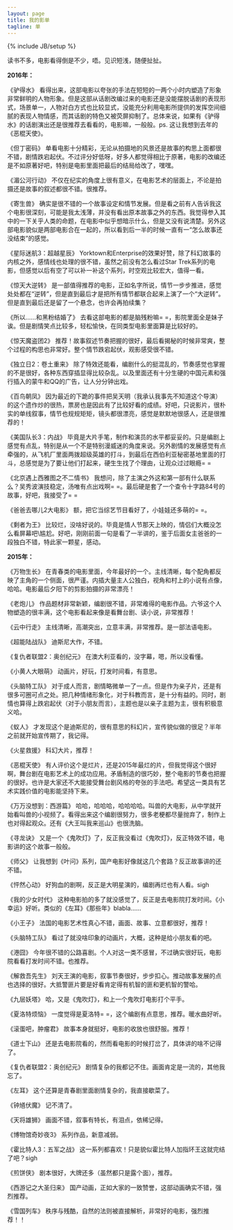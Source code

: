 ```yaml
---
layout: page
title: 我的影单
tagline: 单
---
```

{% include JB/setup %}

读书不多，电影看得倒是不少，唔。见识短浅，随便扯扯。

**2016年：**

《驴得水》
看得出来，这部电影以夸张的手法在短短的一两个小时内塑造了形象非常鲜明的人物形象。但是这部从话剧改编过来的电影还是没能摆脱话剧的表现形式，场景单一，人物对白方式也比较显式，没能充分利用电影所提供的发挥空间细腻的表现人物情感，而其话剧的特色又被荧屏抑制了。总体来说，如果有《驴得水》的话剧演出还是很推荐去看看的，电影嘛，一般般。ps. 这让我想到去年的《恶棍天使》。

《但丁密码》
单看电影十分精彩，无论从拍摄地的风景还是故事的构思上面都很不错，剧情跌宕起伏。不过评分好低呀，好多人都觉得相比于原著，电影的改编还是不如原著好吧，特别是电影里面把最后的结局给改了，嘿嘿。

《湄公河行动》
不仅在纪实的角度上很有意义，在电影艺术的层面上，不论是拍摄还是故事的叙述都很不错。很推荐。

《寄生兽》
确实是很不错的一个故事设定和情节发展。但是看之前有人告诉我这个电影很深刻，可能是我太浅薄，并没有看出原本故事之外的东西。我觉得参入其中的一下关乎人类的命题，在电影中似乎想暗示什么，但是又没有说清楚。另外这部电影貌似是两部电影合在一起的，所以看到后一半的时候一直有一“怎么故事还没结束”的感觉。

《星际迷航3：超越星辰》
Yorktown和Enterprise的效果好赞，除了科幻故事的内核之外，感情线也处理的很不错，虽然之前没有怎么看过Star Trek系列的电影，但感觉以后有空了可以补一补这个系列，时空观比较宏大，值得一看。

《惊天大逆转》
是一部值得推荐的电影，正如名字所说，情节一步步推进，感觉处处都在“逆转”，但是直到最后才是把所有情节都联合起来上演了一个“大逆转”。但是直到最后还是留了一个悬念，也许会再拍续集？

《所以……和黑粉结婚了》
去看这部电影的都是脑残粉嘛= =，影院里面全是妹子诶。但是剧情笑点比较多，轻松愉快，在同类型电影里面算是比较好的。

《惊天魔盗团2》
推荐！故事叙述节奏把握的很好，最后看揭秘的时候非常爽，整个过程的构思也非常好。整个情节跌宕起伏，观影感受很不错。

《独立日2：卷土重来》
除了特效还能看，编剧什么的挺混乱的，节奏感觉也掌握的不是很好，各种东西穿插显得比较杂乱。以及里面还有十分生硬的中国元素和强行插入的蒙牛和QQ的广告，让人分分钟出戏。

《百鸟朝凤》
因为最近的下跪的事件把吴天明（我承认我事先不知道这个导演）的这个遗作炒的很热，票房也是因此有了比较好看的成绩。好吧，只说影片，很朴实的单线叙事，情节也规规矩矩，镜头都很漂亮，感觉是默默地很感人，还是很推荐的！

《美国队长3：内战》
毕竟是大片手笔，制作和演员的水平都妥妥的。只是编剧上感觉有点乱，特别是从一个不是特别漫威迷的角度来说。另外剧情的发展感觉有点牵强的，从飞机厂里面两拨超级英雄的打斗，到最后在西伯利亚秘密基地里面的打斗，总感觉是为了要让他们打起来，硬生生找了个理由，让观众过过眼瘾= =

《北京遇上西雅图之不二情书》
我想问，除了主演之外这和第一部有什么联系么？吴秀波演技稳定，汤唯有点出戏啊= =。最后硬是套了一个查令十字路84号的故事，好吧，我接受了= =

《爸爸去哪儿2大电影》
额，把它当综艺节目看好了，小娃娃还多萌的= =。

《剩者为王》
比较烂，没啥好说的。毕竟是情人节那天上映的，情侣们大概没怎么看屏幕吧\尴尬。好吧，刚刚前面一句是看了一半讲的，鉴于后面女主爸爸的一段独白不错，特此家一颗星，感动。

**2015年：**

《万物生长》
在青春类的电影里面，今年最好的一个。主线清晰，每个配角都反映了主角的一个侧面，很严谨。内插大量主人公独白，视角和村上的小说有点像，哈哈。电影最后夕阳下的剪影拍摄的非常漂亮！

《老炮儿》
作品题材非常新颖，编剧很不错，非常难得的电影作品。六爷这个人物塑造的很丰满，这个电影看起来像是看舞台剧、读小说，非常推荐！

《云中行走》
主线清晰，高潮突出，立意丰满，非常推荐。是一部法语电影。

《超能陆战队》
迪斯尼大作，不错。

《复仇者联盟2：奥创纪元》
在澳大利亚看的，没字幕，嗯，所以没看懂。

《小黄人大眼萌》
动画片，好玩，打发时间看，有意思。

《头脑特工队》
对于成人而言，剧情略微单一了一点。但是作为亲子片，还是有很多可圈可点之处。把几种情绪形象化，对于科教而言，是十分有益的。同时，剧情也算得上跌宕起伏（对于小朋友而言），主题也是以亲子主题为主，很有积极意义哈。

《蚁人》
才发现这个是迪斯尼的，很有意思的科幻片，宣传貌似做的很足？半年之前就开始宣传期了，我记得。

《火星救援》
科幻大片，推荐！

《恶棍天使》
有人评价这个是烂片，还是2015年最烂的片，但我觉得这个很好啊，舞台剧在电影艺术上的成功应用。矛盾制造的很巧妙，整个电影的节奏也把握的很好。也许是大家还不大能接受舞台剧风格的夸张的手法吧。希望这一类具有艺术实践价值的电影能坚持下来。

《万万没想到：西游篇》
哈哈，哈哈哈，哈哈哈哈。叫兽的大电影，从中学就开始看叫兽的小视频了。看得出来这个编剧很努力，很多老梗都尽量抛弃了，制作上也对得起观众。还有《大王叫我来巡山》也很洗脑。

《寻龙诀》
又是一个《鬼吹灯》了，反正我没看过《鬼吹灯》，反正特效不错，电影讲的这个故事一般般。

《师父》
让我想到《叶问》系列，国产电影好像就这几个套路？反正故事讲的还不错。

《怦然心动》
好狗血的剧啊，反正是大明星演的，编剧再烂也有人看。sigh

《我的少女时代》
这种电影拍的多了就没感觉了，反正是去电影院打发时间。《小幸运》好听。类似的《左耳》《那些年》blabla……

《小王子》
法国的电影艺术性真心不错，画面、故事、立意都很好，推荐！

《头脑特工队》
看过了就没啥印象的动画片，大概，这种是给小朋友看的吧。

《港囧》
今年很不错的公路喜剧。个人对这一类不感冒，不过确实很好玩，电影院看看打发时间不错。也推荐。

《解救吾先生》
刘天王演的电影，叙事节奏很好，步步扣心。推动故事发展的点也选择的很好。大抵警匪片要是好看肯定得有机智的匪和更机智的警哈。

《九层妖塔》
哈，又是《鬼吹灯》，和上一个鬼吹灯电影打个平手。

《夏洛特烦恼》
一度觉得是夏洛特= =，这个编剧有点意思，推荐。暖水曲好听。

《滚蛋吧，肿瘤君》
故事本身就挺好，电影的收放也很舒服。推荐！

《道士下山》
还是去电影院看的，然而看电影的时候打岔了，具体讲的啥不记得了。

《复仇者联盟2：奥创纪元》
剧情复杂的我都记不住。画面肯定是一流的，其他我忘了。

《左耳》
这个还算是青春剧里面剧情复杂的，我直接歇菜了。

《钟馗伏魔》
记不清了。

《天将雄狮》
画面不错，叙事有特长，有泪点，依稀记得。

《博物馆奇妙夜3》
系列作品，新意减弱。

《霍比特人3：五军之战》
这一系列都喜欢！只是貌似霍比特人加指环王这就完结了吧？sigh

《煎饼侠》
剧本很好，大牌还多（虽然都只是露个面），推荐。

《西游记之大圣归来》
国产动画，正如大家的一致赞誉，这部动画确实不错，强烈推荐。

《雪国列车》
秩序与残酷，自然的法则被直接解析，非常好的电影，强烈推荐！！